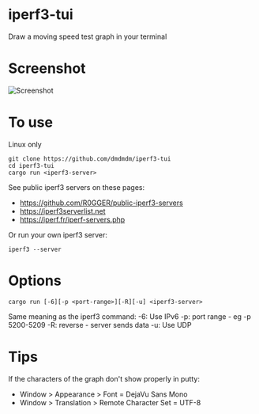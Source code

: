 # iperf3-tui
Draw a moving speed test graph in your terminal

# Screenshot
![Screenshot](iperf3-tui2.gif)

# To use
Linux only

    git clone https://github.com/dmdmdm/iperf3-tui
    cd iperf3-tui
    cargo run <iperf3-server>

See public iperf3 servers on these pages:
- https://github.com/R0GGER/public-iperf3-servers
- https://iperf3serverlist.net
- https://iperf.fr/iperf-servers.php

Or run your own iperf3 server:

    iperf3 --server

# Options
    cargo run [-6][-p <port-range>][-R][-u] <iperf3-server>

Same meaning as the iperf3 command:
    -6: Use IPv6
    -p: port range - eg -p 5200-5209
    -R: reverse - server sends data
    -u: Use UDP

# Tips
If the characters of the graph don't show properly in putty:
- Window > Appearance > Font = DejaVu Sans Mono
- Window > Translation > Remote Character Set = UTF-8
